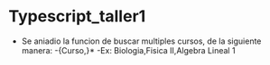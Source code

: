 # Typescript_taller1

- Se aniadio la funcion de buscar multiples cursos, de la siguiente manera:
  -{Curso,}*
  -Ex: Biologia,Fisica II,Algebra Lineal 1
